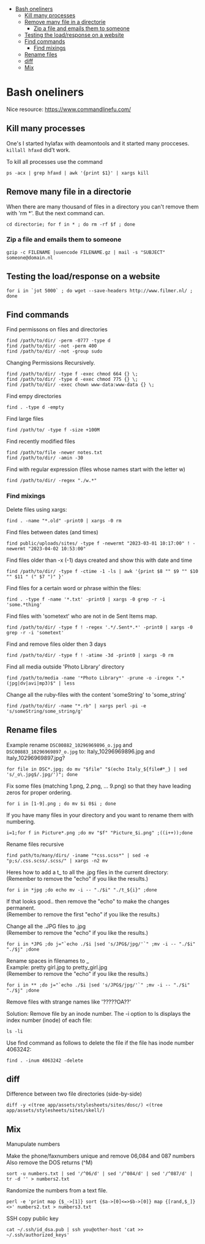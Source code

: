 - [Bash oneliners](#bash-oneliners)
  * [Kill many processes](#kill-many-processes)
  * [Remove many file in a directorie](#remove-many-file-in-a-directorie)
    + [Zip a file and emails them to someone](#zip-a-file-and-emails-them-to-someone)
  * [Testing the load/response on a website](#testing-the-loadresponse-on-a-website)
  * [Find commands](#find-commands)
    + [Find mixings](#find-mixings)
  * [Rename files](#rename-files)
  * [diff](#diff)
  * [Mix](#mix)

<!-- END TOC -->

# Bash oneliners

Nice resource: <https://www.commandlinefu.com/>

## Kill many processes

One's I started hylafax with deamontools and it started many procceses. `killall hfaxd` did't work.

To kill all processes use the command

    ps -acx | grep hfaxd | awk '{print $1}' | xargs kill

## Remove many file in a directorie

When there are many thousand of files in a directory you can't remove them with 'rm *'. But the next command can.

    cd directorie; for f in * ; do rm -rf $f ; done

### Zip a file and emails them to someone

    gzip -c FILENAME |uuencode FILENAME.gz | mail -s "SUBJECT" someone@domain.nl

## Testing the load/response on a website

    for i in `jot 5000` ; do wget --save-headers http://www.filmer.nl/ ; done

## Find commands

Find permissons on files and directories

    find /path/to/dir/ -perm -0777 -type d
    find /path/to/dir/ -not -perm 400
    find /path/to/dir/ -not -group sudo

Changing Permissions Recursively.

    find /path/to/dir/ -type f -exec chmod 664 {} \;
    find /path/to/dir/ -type d -exec chmod 775 {} \;
    find /path/to/dir/ -exec chown www-data:www-data {} \;

Find empy directories

    find . -type d -empty

Find large files

    find /path/to/ -type f -size +100M

Find recently modified files

    find /path/to/file -newer notes.txt
    find /path/to/dir/ -amin -30

Find with regular expression (files whose names start with the letter w)

    find /path/to/dir/ -regex "./w.*"

### Find mixings

Delete files using xargs:

    find . -name "*.old" -print0 | xargs -0 rm

Find files between dates (and times)

    find public/uploads/sites/ -type f -newermt "2023-03-01 10:17:00" ! -newermt "2023-04-02 10:53:00"

Find files older than -x (-1) days created and show this with date and time

    find /path/to/dir/ -type f -ctime -1 -ls | awk '{print $8 "" $9 "" $10 "" $11 " (" $7 ")" }'

Find files for a certain word or phrase within the files:

    find . -type f -name '*.txt' -print0 | xargs -0 grep -r -i 'some.*thing'

Find files with 'sometext' who are not in de Sent Items map.

    find /path/to/dir/ -type f ! -regex '.*/.Sent*.*' -print0 | xargs -0 grep -r -i 'sometext'

Find and remove files older then 3 days

    find /path/to/dir/ -type f ! -atime -3d -print0 | xargs -0 rm

Find all media outside 'Photo Library' directory

    find /path/to/media -name '*Photo Library*' -prune -o -iregex ".*(jpg|dv|avi|mp3)$" | less

Change all the ruby-files with the content 'someString' to 'some_string'

    find /path/to/dir/ -name "*.rb" | xargs perl -pi -e 's/someString/some_string/g'


## Rename files

Example rename `DSC00882_10296969896_o.jpg` and `DSC00883_10296969897_o.jpg` to: Italy_10296969896.jpg and Italy_10296969897.jpg?

    for file in DSC*.jpg; do mv "$file" "$(echo Italy_${file#*_} | sed 's/_o\.jpg$/.jpg/')"; done

Fix some files (matching 1.png, 2.png, ... 9.png) so that they have leading zeros for proper ordering.

    for i in [1-9].png ; do mv $i 0$i ; done

If you have many files in your directory and you want to rename them with numbering.

    i=1;for f in Picture*.png ;do mv "$f" "Picture_$i.png" ;((i++));done

Rename files recursive

    find path/to/many/dirs/ -iname "*css.scss*" | sed -e "p;s/.css.scss/.scss/" | xargs -n2 mv


Heres how to add a t_ to all the .jpg files in the current directory:
(Remember to remove the "echo" if you like the results.)

    for i in *jpg ;do echo mv -i -- "./$i" "./t_${i}" ;done

If that looks good.. then remove the "echo" to make the changes permanent. <br>
(Remember to remove the first "echo" if you like the results.)

Change all the .JPG files to .jpg<br>
(Remember to remove the "echo" if you like the results.)

    for i in *JPG ;do j="`echo ./$i |sed 's/JPG$/jpg/'`" ;mv -i -- "./$i" "./$j" ;done


Rename spaces in filenames to _ <br>
Example: pretty girl.jpg to pretty_girl.jpg<br>
(Remember to remove the "echo" if you like the results.)

    for i in ** ;do j="`echo ./$i |sed 's/JPG$/jpg/'`" ;mv -i -- "./$i" "./$j" ;done

Remove files with strange names like '?????OA??'

Solution: Remove file by an inode number.  The -i option to ls displays the index number (inode) of each file:

    ls -li

Use find command as follows to delete the file if the file has inode number 4063242:

    find . -inum 4063242 -delete

## diff

Difference between two file directories (side-by-side)

    diff -y <(tree app/assets/stylesheets/sites/dosc/) <(tree app/assets/stylesheets/sites/skell/)

## Mix

Manupulate numbers

Make the phone/faxnumbers unique and remove 06,084 and 087 numbers Also remove the DOS returns (^M)

    sort -u numbers.txt | sed '/^06/d' | sed '/^084/d' | sed '/^087/d' | tr -d '' > numbers2.txt

Randomize the numbers from a text file.

    perl -e 'print map {$_->[1]} sort {$a->[0]<=>$b->[0]} map {[rand,$_]} <>' numbers2.txt > numbers3.txt

SSH copy public key

    cat ~/.ssh/id_dsa.pub | ssh you@other-host 'cat >> ~/.ssh/authorized_keys'
